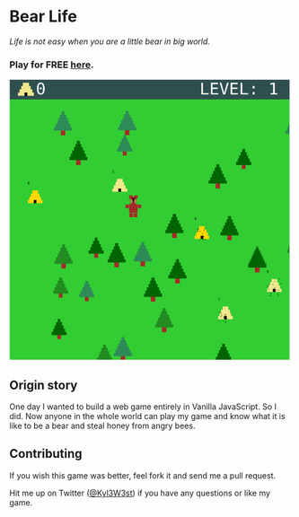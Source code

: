 # Bear Life

_Life is not easy when you are a little bear in big world._

### Play for FREE [here](https://kyle-west.github.io/bear-life/).

<img src="./screenshot.png" alt="Bear Life Screenshot" style="max-width:500px; height:auto; margin:auto;" />


## Origin story

One day I wanted to build a web game entirely in Vanilla JavaScript. So I did. Now anyone in the whole world can play my game and know what it is like to be a bear and steal honey from angry bees.

<!-- One day I wanted to build a web game entirely in Vanilla JavaScript. So I did. Later I wanted to test out the JS Gamepad API. So I did. Now anyone in the whole world can play my game and know what it is like to be a bear and steal honey from angry bees. -->


## Contributing

If you wish this game was better, feel fork it and send me a pull request. 

Hit me up on Twitter ([@Kyl3W3st](https://twitter.com/Kyl3W3st)) if you have any questions or like my game. 